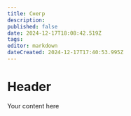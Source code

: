 ```yaml
---
title: Снегр
description: 
published: false
date: 2024-12-17T18:08:42.519Z
tags: 
editor: markdown
dateCreated: 2024-12-17T17:40:53.995Z
---
```


# Header
Your content here